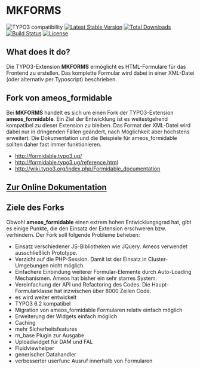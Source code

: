 MKFORMS
=======

![TYPO3 compatibility](https://img.shields.io/badge/TYPO3-7.6%20%7C%208.7%20%7C%209.5-orange?maxAge=3600&style=flat-square&logo=typo3)
[![Latest Stable Version](https://img.shields.io/packagist/v/dmk/mkforms.svg?maxAge=3600&style=flat-square&logo=composer)](https://packagist.org/packages/dmk/mkforms)
[![Total Downloads](https://img.shields.io/packagist/dt/dmk/mkforms.svg?maxAge=3600&style=flat-square)](https://packagist.org/packages/dmk/mkforms)
[![Build Status](https://img.shields.io/travis/DMKEBUSINESSGMBH/typo3-mkforms.svg?maxAge=3600&style=flat-square&logo=travis)](https://travis-ci.com/DMKEBUSINESSGMBH/typo3-mkforms)
[![License](https://img.shields.io/packagist/l/dmk/mkforms.svg?maxAge=3600&style=flat-square&logo=gnu)](https://packagist.org/packages/dmk/mkforms)

What does it do?
----------------

Die TYPO3-Extension **MKFORMS** ermöglicht es HTML-Formulare für das Frontend zu erstellen. Das komplette Formular wird dabei in einer XML-Datei (oder alternativ per Typoscript) beschrieben.

Fork von ameos\_formidable
--------------------------

Bei **MKFORMS** handelt es sich um einen Fork der TYPO3-Extension **ameos\_formidable**. Ein Ziel der Entwicklung ist es weitestgehend kompatibel zu dieser Extension zu bleiben. Das Format der XML-Datei wird dabei nur in dringenden Fällen geändert, nach Möglichkeit aber höchstens erweitert. Die Dokumentation und die Beispiele für ameos\_formidable sollten daher fast immer funktionieren.

-   <http://formidable.typo3.ug/>
-   <http://formidable.typo3.ug/reference.html>
-   <http://wiki.typo3.org/index.php/Formidable_documentation>

[Zur Online Dokumentation](Documentation/README.md)
-------------------------------------------------


Ziele des Forks
---------------

Obwohl **ameos\_formidable** einen extrem hohen Entwicklungsgrad hat, gibt es einige Punkte, die den Einsatz der Extension erschweren bzw. verhindern. Der Fork soll folgende Probleme beheben:

-   Einsatz verschiedener JS-Bibliotheken wie JQuery. Ameos verwendet ausschließlich Prototype.
-   Verzicht auf die PHP-Session. Damit ist der Einsatz in Cluster-Umgebungen nicht möglich.
-   Einfachere Einbindung weiterer Formular-Elemente durch Auto-Loading Mechanismen. Ameos hat bisher ein sehr starres System.
-   Vereinfachung der API und Refactoring des Codes. Die Haupt-Formularklasse hat inzwischen über 8000 Zeilen Code.
-   es wird weiter entwickelt
-   TYPO3 6.2 kompatibel
-   Migration von ameos\_formidable Formularen relativ einfach möglich
-   Erweiterung der Widgets einfach möglich
-   Caching
-   mehr Sicherheitsfeatures
-   rn\_base Plugin zur Ausgabe
-   Uploadwidget für DAM und FAL
-   Fluidviewhelper
-   generischer Datahandler
-   verbesserter userfunc Ausruf innerhalb von Formularen



